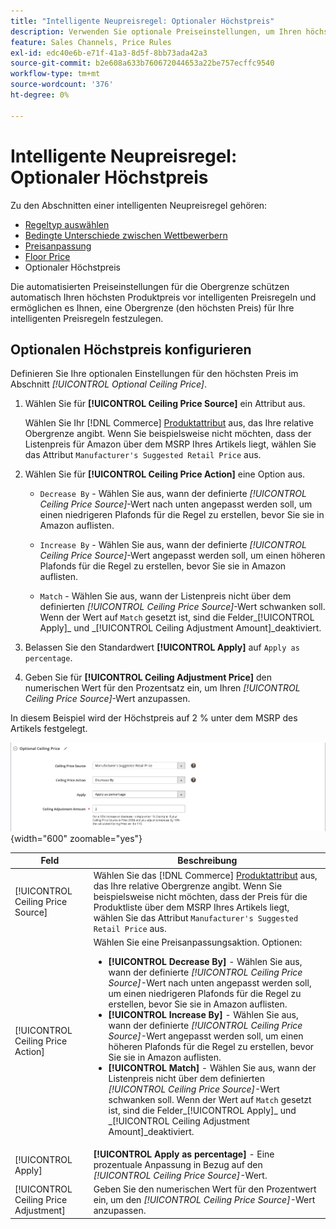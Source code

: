 ```yaml
---
title: "Intelligente Neupreisregel: Optionaler Höchstpreis"
description: Verwenden Sie optionale Preiseinstellungen, um Ihren höchsten Produktpreis vor den intelligenten Preisregeln zu schützen, die Ihre Amazon-Auflistungen verwalten.
feature: Sales Channels, Price Rules
exl-id: edc40e6b-e71f-41a3-8d5f-8bb73ada42a3
source-git-commit: b2e608a633b760672044653a22be757ecffc9540
workflow-type: tm+mt
source-wordcount: '376'
ht-degree: 0%

---
```


# Intelligente Neupreisregel: Optionaler Höchstpreis

Zu den Abschnitten einer intelligenten Neupreisregel gehören:

- [Regeltyp auswählen](./intelligent-repricing-rules.md)
- [Bedingte Unterschiede zwischen Wettbewerbern](./competitor-conditional-variances.md)
- [Preisanpassung](./price-adjustment.md)
- [Floor Price](./floor-price.md)
- Optionaler Höchstpreis

Die automatisierten Preiseinstellungen für die Obergrenze schützen automatisch Ihren höchsten Produktpreis vor intelligenten Preisregeln und ermöglichen es Ihnen, eine Obergrenze (den höchsten Preis) für Ihre intelligenten Preisregeln festzulegen.

## Optionalen Höchstpreis konfigurieren

Definieren Sie Ihre optionalen Einstellungen für den höchsten Preis im Abschnitt _[!UICONTROL Optional Ceiling Price]_.

1. Wählen Sie für **[!UICONTROL Ceiling Price Source]** ein Attribut aus.

   Wählen Sie Ihr [!DNL Commerce] [Produktattribut](https://experienceleague.adobe.com/docs/commerce-admin/catalog/product-attributes/product-attributes.html) aus, das Ihre relative Obergrenze angibt. Wenn Sie beispielsweise nicht möchten, dass der Listenpreis für Amazon über dem MSRP Ihres Artikels liegt, wählen Sie das Attribut `Manufacturer's Suggested Retail Price` aus.

1. Wählen Sie für **[!UICONTROL Ceiling Price Action]** eine Option aus.

   - `Decrease By` - Wählen Sie aus, wann der definierte _[!UICONTROL Ceiling Price Source]_-Wert nach unten angepasst werden soll, um einen niedrigeren Plafonds für die Regel zu erstellen, bevor Sie sie in Amazon auflisten.

   - `Increase By` - Wählen Sie aus, wann der definierte _[!UICONTROL Ceiling Price Source]_-Wert angepasst werden soll, um einen höheren Plafonds für die Regel zu erstellen, bevor Sie sie in Amazon auflisten.

   - `Match` - Wählen Sie aus, wann der Listenpreis nicht über dem definierten _[!UICONTROL Ceiling Price Source]_-Wert schwanken soll. Wenn der Wert auf `Match` gesetzt ist, sind die Felder_[!UICONTROL Apply]_ und _[!UICONTROL Ceiling Adjustment Amount]_deaktiviert.

1. Belassen Sie den Standardwert **[!UICONTROL Apply]** auf `Apply as percentage`.

1. Geben Sie für **[!UICONTROL Ceiling Adjustment Price]** den numerischen Wert für den Prozentsatz ein, um Ihren _[!UICONTROL Ceiling Price Source]_-Wert anzupassen.

In diesem Beispiel wird der Höchstpreis auf 2 % unter dem MSRP des Artikels festgelegt.

![Intelligente Neupreisregel - optionaler Höchstpreis](assets/ob-intelligent-price-rule-ceiling.png){width="600" zoomable="yes"}

| Feld | Beschreibung |
|---------------------------------------|-----------------------------------------------------------------------------------------------------------------------------------------------------------------------------------------------------------------------------------------------------------------------------------------------------------------------------------------------------------------------------------------------------------------------------------------------------------------------------------------------------------------------------------------------------------------------------------------------------------------------------------------------------------------------------------------------------------------------------------------------------------|
| [!UICONTROL Ceiling Price Source] | Wählen Sie das [!DNL Commerce] [Produktattribut](https://experienceleague.adobe.com/docs/commerce-admin/catalog/product-attributes/product-attributes.html) aus, das Ihre relative Obergrenze angibt. Wenn Sie beispielsweise nicht möchten, dass der Preis für die Produktliste über dem MSRP Ihres Artikels liegt, wählen Sie das Attribut `Manufacturer's Suggested Retail Price` aus. |
| [!UICONTROL Ceiling Price Action] | Wählen Sie eine Preisanpassungsaktion. Optionen:<ul><li>**[!UICONTROL Decrease By]** - Wählen Sie aus, wann der definierte _[!UICONTROL Ceiling Price Source]_-Wert nach unten angepasst werden soll, um einen niedrigeren Plafonds für die Regel zu erstellen, bevor Sie sie in Amazon auflisten.</li><li>**[!UICONTROL Increase By]** - Wählen Sie aus, wann der definierte _[!UICONTROL Ceiling Price Source]_-Wert angepasst werden soll, um einen höheren Plafonds für die Regel zu erstellen, bevor Sie sie in Amazon auflisten.</li><li>**[!UICONTROL Match]** - Wählen Sie aus, wann der Listenpreis nicht über dem definierten _[!UICONTROL Ceiling Price Source]_-Wert schwanken soll. Wenn der Wert auf `Match` gesetzt ist, sind die Felder_[!UICONTROL Apply]_ und _[!UICONTROL Ceiling Adjustment Amount]_deaktiviert.</li></ul> |
| [!UICONTROL Apply] | **[!UICONTROL Apply as percentage]** - Eine prozentuale Anpassung in Bezug auf den _[!UICONTROL Ceiling Price Source]_-Wert. |
| [!UICONTROL Ceiling Price Adjustment] | Geben Sie den numerischen Wert für den Prozentwert ein, um den _[!UICONTROL Ceiling Price Source]_-Wert anzupassen. |
